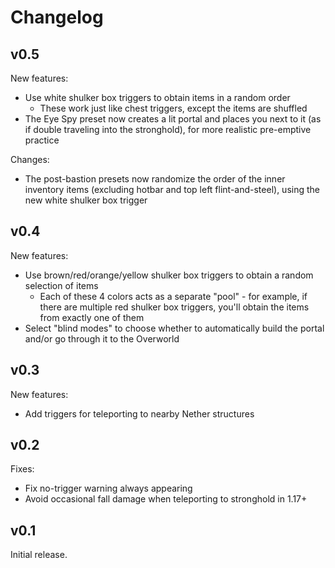 # Changelog

## v0.5

New features:

- Use white shulker box triggers to obtain items in a random order
  - These work just like chest triggers, except the items are shuffled
- The Eye Spy preset now creates a lit portal and places you next to it (as if double traveling into the stronghold), for more realistic pre-emptive practice

Changes:

- The post-bastion presets now randomize the order of the inner inventory items (excluding hotbar and top left flint-and-steel), using the new white shulker box trigger

## v0.4

New features:

- Use brown/red/orange/yellow shulker box triggers to obtain a random selection of items
  - Each of these 4 colors acts as a separate "pool" - for example, if there are multiple red shulker box triggers, you'll obtain the items from exactly one of them
- Select "blind modes" to choose whether to automatically build the portal and/or go through it to the Overworld

## v0.3

New features:

- Add triggers for teleporting to nearby Nether structures

## v0.2

Fixes:

- Fix no-trigger warning always appearing
- Avoid occasional fall damage when teleporting to stronghold in 1.17+

## v0.1

Initial release.
